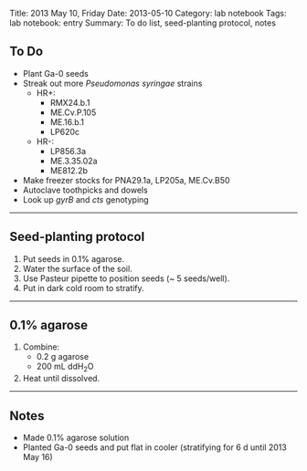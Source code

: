 Title: 2013 May 10, Friday
Date: 2013-05-10
Category: lab notebook
Tags: lab notebook: entry
Summary: To do list, seed-planting protocol, notes

## To Do ##

- Plant Ga-0 seeds
- Streak out more _Pseudomonas syringae_ strains
    - HR+:
        - RMX24.b.1
        - ME.Cv.P.105
        - ME.16.b.1
        - LP620c
    - HR-:
        - LP856.3a
        - ME.3.35.02a
        - ME812.2b
- Make freezer stocks for PNA29.1a, LP205a, ME.Cv.B50
- Autoclave toothpicks and dowels 
- Look up _gyrB_ and _cts_ genotyping

***

## Seed-planting protocol ##

1. Put seeds in 0.1% agarose.
2. Water the surface of the soil.
3. Use Pasteur pipette to position seeds (~ 5 seeds/well).
4. Put in dark cold room to stratify.

***

## 0.1% agarose ##

1. Combine:
    - 0.2 g agarose
    - 200 mL ddH<sub>2</sub>O
2. Heat until dissolved.

***

## Notes ##

- Made 0.1% agarose solution
- Planted Ga-0 seeds and put flat in cooler (stratifying for 6 d until 2013 May 
  16)
